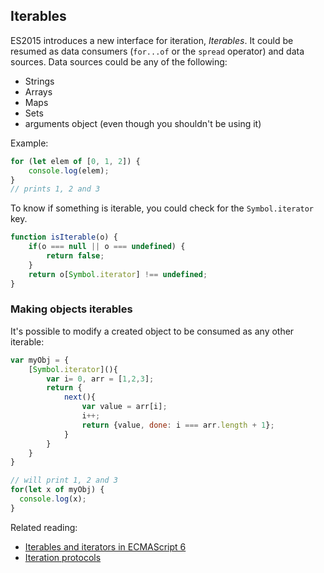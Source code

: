 ## Iterables
ES2015 introduces a new interface for iteration, _Iterables_. It could be resumed as data consumers (`for...of` or the `spread` operator) and data sources.
Data sources could be any of the following:
- Strings
- Arrays
- Maps
- Sets
- arguments object (even though you shouldn't be using it)

Example:
```js
for (let elem of [0, 1, 2]) {
    console.log(elem);
}
// prints 1, 2 and 3
```

To know if something is iterable, you could check for the `Symbol.iterator` key.
```js
function isIterable(o) {
    if(o === null || o === undefined) {
        return false;
    }
    return o[Symbol.iterator] !== undefined;
}
```

### Making objects iterables
It's possible to modify a created object to be consumed as any other iterable:
```js
var myObj = {
    [Symbol.iterator](){
        var i= 0, arr = [1,2,3];
        return {
            next(){
                var value = arr[i];
                i++;
                return {value, done: i === arr.length + 1};
            }
        }
    }
}

// will print 1, 2 and 3
for(let x of myObj) {
  console.log(x);
}
```



Related reading:
- [Iterables and iterators in ECMAScript 6](http://www.2ality.com/2015/02/es6-iteration.html)
- [Iteration protocols](https://developer.mozilla.org/en/docs/Web/JavaScript/Reference/Iteration_protocols)